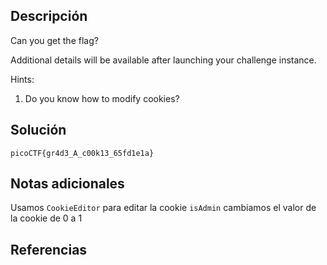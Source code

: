 ## Descripción
Can you get the flag?

Additional details will be available after launching your challenge instance.

Hints:
1. Do you know how to modify cookies?
## Solución 
~~~
picoCTF{gr4d3_A_c00k13_65fd1e1a}
~~~
## Notas adicionales 
Usamos `CookieEditor` para editar la cookie `isAdmin` cambiamos el valor de la cookie de 0 a 1

## Referencias
